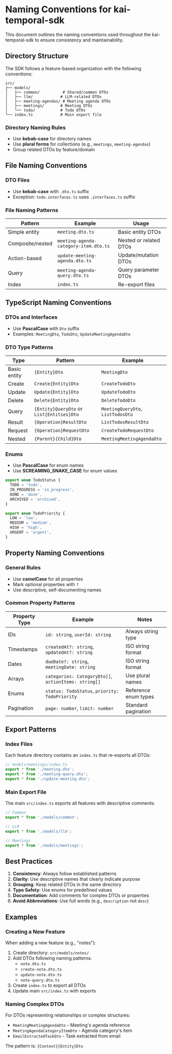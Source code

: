 # Naming Conventions for kai-temporal-sdk

This document outlines the naming conventions used throughout the kai-temporal-sdk to ensure consistency and maintainability.

## Directory Structure

The SDK follows a feature-based organization with the following conventions:

```
src/
├── models/
│   ├── common/          # Shared/common DTOs
│   ├── llm/            # LLM-related DTOs  
│   ├── meeting-agendas/ # Meeting agenda DTOs
│   ├── meetings/       # Meeting DTOs
│   └── todo/           # Todo DTOs
└── index.ts            # Main export file
```

### Directory Naming Rules
- Use **kebab-case** for directory names
- Use **plural forms** for collections (e.g., `meetings`, `meeting-agendas`)
- Group related DTOs by feature/domain

## File Naming Conventions

### DTO Files
- Use **kebab-case** with `.dto.ts` suffix
- Exception: `todo.interfaces.ts` uses `.interfaces.ts` suffix

### File Naming Patterns
| Pattern | Example | Usage |
|---------|---------|-------|
| Simple entity | `meeting.dto.ts` | Basic entity DTOs |
| Composite/nested | `meeting-agenda-category-item.dto.ts` | Nested or related DTOs |
| Action-based | `update-meeting-agenda.dto.ts` | Update/mutation DTOs |
| Query | `meeting-agenda-query.dto.ts` | Query parameter DTOs |
| Index | `index.ts` | Re-export files |

## TypeScript Naming Conventions

### DTOs and Interfaces
- Use **PascalCase** with `Dto` suffix
- Examples: `MeetingDto`, `TodoDto`, `UpdateMeetingAgendaDto`

### DTO Type Patterns
| Type | Pattern | Example |
|------|---------|---------|
| Basic entity | `{Entity}Dto` | `MeetingDto` |
| Create | `Create{Entity}Dto` | `CreateTodoDto` |
| Update | `Update{Entity}Dto` | `UpdateTodoDto` |
| Delete | `Delete{Entity}Dto` | `DeleteTodoDto` |
| Query | `{Entity}QueryDto` or `List{Entities}Dto` | `MeetingQueryDto`, `ListTodosDto` |
| Result | `{Operation}ResultDto` | `ListTodosResultDto` |
| Request | `{Operation}RequestDto` | `CreateTodoRequestDto` |
| Nested | `{Parent}{Child}Dto` | `MeetingMeetingAgendaDto` |

### Enums
- Use **PascalCase** for enum names
- Use **SCREAMING_SNAKE_CASE** for enum values

```typescript
export enum TodoStatus {
  TODO = 'todo',
  IN_PROGRESS = 'in_progress',
  DONE = 'done',
  ARCHIVED = 'archived',
}

export enum TodoPriority {
  LOW = 'low',
  MEDIUM = 'medium',
  HIGH = 'high',
  URGENT = 'urgent',
}
```

## Property Naming Conventions

### General Rules
- Use **camelCase** for all properties
- Mark optional properties with `?`
- Use descriptive, self-documenting names

### Common Property Patterns
| Property Type | Example | Notes |
|--------------|---------|-------|
| IDs | `id: string`, `userId: string` | Always string type |
| Timestamps | `createdAt?: string`, `updatedAt?: string` | ISO string format |
| Dates | `dueDate?: string`, `meetingDate: string` | ISO string format |
| Arrays | `categories: CategoryDto[]`, `actionItems: string[]` | Use plural names |
| Enums | `status: TodoStatus`, `priority: TodoPriority` | Reference enum types |
| Pagination | `page: number`, `limit: number` | Standard pagination |

## Export Patterns

### Index Files
Each feature directory contains an `index.ts` that re-exports all DTOs:

```typescript
// models/meetings/index.ts
export * from './meeting.dto';
export * from './meeting-query.dto';
export * from './update-meeting.dto';
```

### Main Export File
The main `src/index.ts` exports all features with descriptive comments:

```typescript
// Common
export * from './models/common';

// LLM
export * from './models/llm';

// Meetings
export * from './models/meetings';
```

## Best Practices

1. **Consistency**: Always follow established patterns
2. **Clarity**: Use descriptive names that clearly indicate purpose
3. **Grouping**: Keep related DTOs in the same directory
4. **Type Safety**: Use enums for predefined values
5. **Documentation**: Add comments for complex DTOs or properties
6. **Avoid Abbreviations**: Use full words (e.g., `description` not `desc`)

## Examples

### Creating a New Feature

When adding a new feature (e.g., "notes"):

1. Create directory: `src/models/notes/`
2. Add DTOs following naming patterns:
   - `note.dto.ts`
   - `create-note.dto.ts`
   - `update-note.dto.ts`
   - `note-query.dto.ts`
3. Create `index.ts` to export all DTOs
4. Update main `src/index.ts` with exports

### Naming Complex DTOs

For DTOs representing relationships or complex structures:
- `MeetingMeetingAgendaDto` - Meeting's agenda reference
- `MeetingAgendaCategoryItemDto` - Agenda category's item
- `EmailExtractedTaskDto` - Task extracted from email

The pattern is: `{Context}{Entity}Dto`